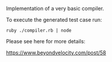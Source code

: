 Implementation of a very basic compiler.

To execute the generated test case run:

<code>ruby ./compiler.rb | node</code>

Please see here for more details:

https://www.beyondvelocity.com/post/58
